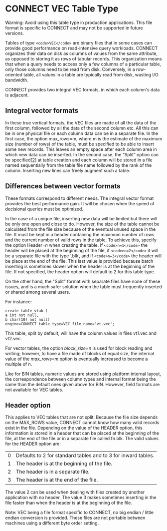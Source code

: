 
# CONNECT VEC Table Type


Warning: Avoid using this table type in production applications. This file format is specific to CONNECT and may not be supported in future versions.


Tables of type `<code>VEC</code>` are binary files that in some cases can provide good
performance on read-intensive query workloads. CONNECT organizes their data on
disk as columns of values from the same attribute, as opposed to storing it as
rows of tabular records. This organization means that when a query needs to
access only a few columns of a particular table, only those columns need to be
read from disk. Conversely, in a row-oriented table, all values in a table are
typically read from disk, wasting I/O bandwidth.


CONNECT provides two integral VEC formats, in which each column's data is
adjacent.


## Integral vector formats


In these true vertical formats, the VEC files are made of all the data of the first column, followed by all the data of the second column etc. All this can be in one physical file or each column data can be in a separate file. In the first case, the option max_rows=m, where m is the estimate of the maximum size (number of rows) of the table, must be specified to be able to insert some new records. This leaves an empty space after each column area in which new data can be inserted. In the second case, the “Split” option can be specified[[2](#_note-1)] at table creation and each column will be stored in a file named sequentially from the table file name followed by the rank of the column. Inserting new lines can freely augment such a table.


## Differences between vector formats


These formats correspond to different needs. The integral vector format
provides the best performance gain. It will be chosen when the speed of
decisional queries must be optimized.


In the case of a unique file, inserting new data will be limited but there will
be only one open and close to do. However, the size of the table cannot be
calculated from the file size because of the eventual unused space in the file.
It must be kept in a header containing the maximum number of rows and the
current number of valid rows in the table. To achieve this, specify the option
Header=*n* when creating the table. If `<code>n=1</code>` the header will be placed at
the beginning of the file, if `<code>n=2</code>` it will be a separate file with the type
‘.blk’, and if `<code>n=3</code>` the header will be place at the end of the file. This
last value is provided because batch inserting is sometimes slower when the
header is at the beginning of the file. If not specified, the header option
will default to 2 for this table type.


On the other hand, the "Split" format with separate files have none of these
issues, and is a much safer solution when the table must frequently inserted or
shared among several users.


For instance:


```
create table vtab (
a int not null,
b char(10) not null)
engine=CONNECT table_type=VEC file_name='vt.vec';
```

This table, split by default, will have the column values in files vt1.vec and vt2.vec.


For vector tables, the option *block_size=n* is used for block reading and writing; however, to have a file made of blocks of equal size, the internal value of the *max_rows=m* option is eventually increased to become a multiple of n.


Like for BIN tables, numeric values are stored using platform internal layout,
the correspondence between column types and internal format being the same than
the default ones given above for BIN. However, field formats are not available
for VEC tables.


## Header option


This applies to VEC tables that are not split. Because the file size depends on the
MAX_ROWS value, CONNECT cannot know how many valid records exist in the file.
Depending on the value of the HEADER option, this information is stored in a
header that can be placed at the beginning of the file, at the end of the file
or in a separate file called fn.blk. The valid values for the HEADER option
are:


|   |   |
| --- | --- |
| 0 | Defaults to 2 for standard tables and to 3 for inward tables. |
| 1 | The header is at the beginning of the file. |
| 2 | The header is in a separate file. |
| 3 | The header is at the end of the file. |


The value 2 can be used when dealing with files created by another application
with no header. The value 3 makes sometimes inserting in the file faster than
when the header is at the beginning of the file.


Note: VEC being a file format specific to CONNECT, no big endian / little endian conversion is provided. These files are not portable between machines using a different byte order setting.

